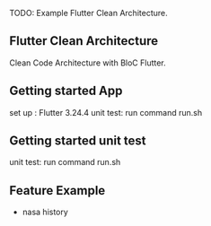 <!--
This README describes the package. If you publish this package to pub.dev,
this README's contents appear on the landing page for your package.

For information about how to write a good package README, see the guide for
[writing package pages](https://dart.dev/tools/pub/writing-package-pages).

For general information about developing packages, see the Dart guide for
[creating packages](https://dart.dev/guides/libraries/create-packages)
and the Flutter guide for
[developing packages and plugins](https://flutter.dev/to/develop-packages).
-->

TODO: Example Flutter Clean Architecture.

## Flutter Clean Architecture

Clean Code Architecture with BloC Flutter.

## Getting started App

set up : Flutter 3.24.4
unit test: run command run.sh

## Getting started unit test

unit test: run command run.sh

## Feature Example

- nasa history

